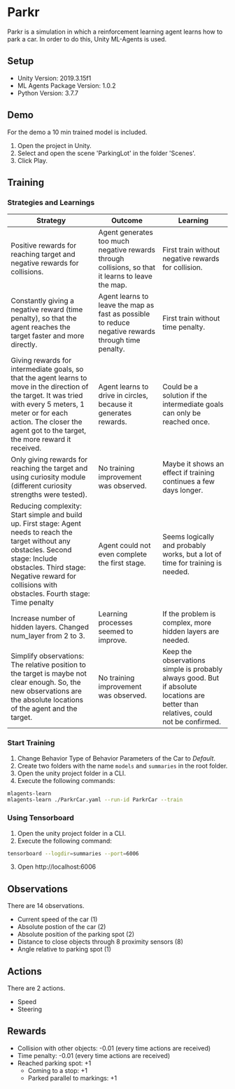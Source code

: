 # Parkr
Parkr is a simulation in which a reinforcement learning agent learns how to park a car.
In order to do this, Unity ML-Agents is used.

## Setup 
* Unity Version: 2019.3.15f1
* ML Agents Package Version: 1.0.2
* Python Version: 3.7.7

## Demo
For the demo a 10 min trained model is included.

1. Open the project in Unity.
1. Select and open the scene 'ParkingLot' in the folder 'Scenes'.
1. Click Play.

## Training

### Strategies and Learnings
| Strategy  | Outcome   | Learning  |
| --------- | --------- | --------- |
| Positive rewards for reaching target and negative rewards for collisions. | Agent generates too much negative rewards through collisions, so that it learns to leave the map. | First train without negative rewards for collision. |
| Constantly giving a negative reward (time penalty), so that the agent reaches the target faster and more directly. | Agent learns to leave the map as fast as possible to reduce negative rewards through time penalty. | First train without time penalty. |
| Giving rewards for intermediate goals, so that the agent learns to move in the direction of the target. It was tried with every 5 meters, 1 meter or for each action. The closer the agent got to the target, the more reward it received. | Agent learns to drive in circles, because it generates rewards. | Could be a solution if the intermediate goals can only be reached once. |
| Only giving rewards for reaching the target and using curiosity module (different curiosity strengths were tested). | No training improvement was observed. | Maybe it shows an effect if training continues a few days longer. |
| Reducing complexity: Start simple and build up. First stage: Agent needs to reach the target without any obstacles. Second stage: Include obstacles. Third stage: Negative reward for collisions with obstacles. Fourth stage: Time penalty | Agent could not even complete the first stage. | Seems logically and probably works, but a lot of time for training is needed. |
| Increase number of hidden layers. Changed num_layer from 2 to 3. | Learning processes seemed to improve. | If the problem is complex, more hidden layers are needed. |
| Simplify observations: The relative position to the target is maybe not clear enough. So, the new observations are the absolute locations of the agent and the target. | No training improvement was observed. | Keep the observations simple is probably always good. But if absolute locations are better than relatives, could not be confirmed. |

### Start Training
1. Change Behavior Type of Behavior Parameters of the Car to *Default*.
1. Create two folders with the name `models` and `summaries` in the root folder.
1. Open the unity project folder in a CLI.
1. Execute the following commands:
```bash
mlagents-learn
mlagents-learn ./ParkrCar.yaml --run-id ParkrCar --train
```

### Using Tensorboard
1. Open the unity project folder in a CLI.
2. Execute the following command:
```bash
tensorboard --logdir=summaries --port=6006
```
3. Open http://localhost:6006

## Observations
There are 14 observations.
* Current speed of the car (1)
* Absolute postion of the car (2)
* Absolute position of the parking spot (2)
* Distance to close objects through 8 proximity sensors (8)
* Angle relative to parking spot (1)

## Actions
There are 2 actions.
* Speed
* Steering

## Rewards
* Collision with other objects: -0.01 (every time actions are received)
* Time penalty: -0.01 (every time actions are received)
* Reached parking spot: +1
  * Coming to a stop: +1
  * Parked parallel to markings: +1
